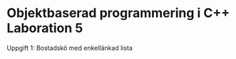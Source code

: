 Objektbaserad programmering i C++ Laboration 5
==============================================

Uppgift 1: Bostadskö med enkellänkad lista
